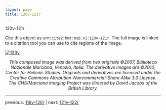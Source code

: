 ```yaml
---
layout: page
title: 120v-121r
---
```


120v-121r

Cite this object as `urn:cite2:hmt:msB.v1:120v-121r`. The full image is linked to a citation tool you can use to cite regions of the image.

[![120v](http://www.homermultitext.org/iipsrv?IIIF=/project/homer/pyramidal/deepzoom/hmt/vbbifolio/v1/vb_120v_121r.tif/full/800,/0/default.jpg)](http://www.homermultitext.org/ict2/?urn=urn:cite2:hmt:vbbifolio.v1:vb_120v_121r) 

<p style="text-align: center; font-style: italic;">This composed image was derived from two originals ©2007, Biblioteca Nazionale Marciana, Venezia, Italia. The derivative images are ©2010, Center for Hellenic Studies. Originals and derivatives are licensed under the Creative Commons Attribution-Noncommercial-Share Alike 3.0 License. The CHS/Marciana Imaging Project was directed by David Jacobs of the British Library.</p>

---

previous: [119v-120r](../119v-120r/) | next: [121v-122r](../121v-122r/)